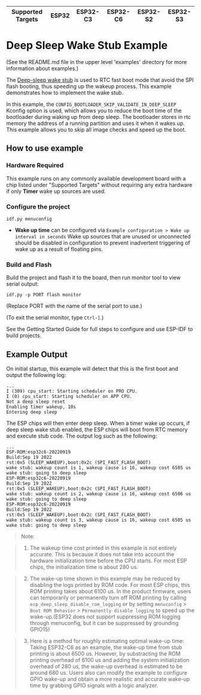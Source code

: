 | Supported Targets | ESP32 | ESP32-C3 | ESP32-C6 | ESP32-S2 | ESP32-S3 |
| ----------------- | ----- | -------- | -------- | -------- | -------- |

# Deep Sleep Wake Stub Example

(See the README.md file in the upper level 'examples' directory for more information about examples.)

The [Deep-sleep wake stub](https://docs.espressif.com/projects/esp-idf/en/latest/api-guides/deep-sleep-stub.html) is used to RTC fast boot mode that avoid the SPI flash booting, thus speeding up the wakeup process. This example demonstrates how to implement the wake stub.

In this example, the `CONFIG_BOOTLOADER_SKIP_VALIDATE_IN_DEEP_SLEEP` Kconfig option is used, which allows you to reduce the boot time of the bootloader during waking up from deep sleep. The bootloader stores in rtc memory the address of a running partition and uses it when it wakes up. This example allows you to skip all image checks and speed up the boot.

## How to use example

### Hardware Required

This example runs on any commonly available development board with a chip listed under "Supported Targets" without requiring any extra hardware if only **Timer** wake up sources are used.

### Configure the project


```
idf.py menuconfig
```

* **Wake up time** can be configured via `Example configuration > Wake up interval in seconds`
Wake up sources that are unused or unconnected should be disabled in configuration to prevent inadvertent triggering of wake up as a result of floating pins.


### Build and Flash

Build the project and flash it to the board, then run monitor tool to view serial output:

```
idf.py -p PORT flash monitor
```

(Replace PORT with the name of the serial port to use.)

(To exit the serial monitor, type ``Ctrl-]``.)

See the Getting Started Guide for full steps to configure and use ESP-IDF to build projects.

## Example Output

On initial startup, this example will detect that this is the first boot and output the following log:

```
...
I (309) cpu_start: Starting scheduler on PRO CPU.
I (0) cpu_start: Starting scheduler on APP CPU.
Not a deep sleep reset
Enabling timer wakeup, 10s
Entering deep sleep
```

The ESP chips will then enter deep sleep. When a timer wake up occurs, if deep sleep wake stub enabled, the ESP chips will boot from RTC memory and execute stub code. The output log such as the following:

```
...
ESP-ROM:esp32c6-20220919
Build:Sep 19 2022
rst:0x5 (SLEEP_WAKEUP),boot:0x2c (SPI_FAST_FLASH_BOOT)
wake stub: wakeup count is 1, wakeup cause is 16, wakeup cost 6505 us
wake stub: going to deep sleep
ESP-ROM:esp32c6-20220919
Build:Sep 19 2022
rst:0x5 (SLEEP_WAKEUP),boot:0x2c (SPI_FAST_FLASH_BOOT)
wake stub: wakeup count is 2, wakeup cause is 16, wakeup cost 6506 us
wake stub: going to deep sleep
ESP-ROM:esp32c6-20220919
Build:Sep 19 2022
rst:0x5 (SLEEP_WAKEUP),boot:0x2c (SPI_FAST_FLASH_BOOT)
wake stub: wakeup count is 3, wakeup cause is 16, wakeup cost 6505 us
wake stub: going to deep sleep

```

> Note:

> 1. The wakeup time cost printed in this example is not entirely accurate. This is because it does not take into account the hardware initialization time before the CPU starts. For most ESP chips, the initialization time is about 280 us.

> 2. The wake-up time shown in this example may be reduced by disabling the logs printed by ROM code. For most ESP chips, this ROM printing takes about 6100 us. In the product firmware, users can temporarily or permanently turn off ROM printing by calling ``esp_deep_sleep_disable_rom_logging`` or by setting ``menuconfig`` > ``Boot ROM Behavior`` > ``Permanently disable logging`` to speed up the wake-up.(ESP32 does not support suppressing ROM logging through menuconfig, but it can be suppressed by grounding GPIO15)

> 3. Here is a method for roughly estimating optimal wake-up time: Taking ESP32-C6 as an example, the wake-up time from stub printing is about 6500 us. However, by substracting the ROM printing overhead of 6100 us and adding the system initialization overhead of 280 us, the wake-up overhead is estimated to be around 680 us. Users also can modify the example to configure GPIO wake-up and obtain a more realistic and accurate wake-up time by grabbing GPIO signals with a logic analyzer.